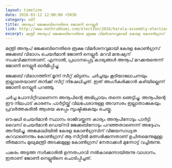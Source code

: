 ```yaml
---
layout: timeline
date: 2016-03-12 12:00:00 +5030
category: udf
title: അനൂപ് ജേക്കബിനെതിരെ ജോണി നെല്ലൂര്‍
link: http://www.mathrubhumi.com/election/2016/kerala-assembly-election/johny-nelloor-kerala-congress-jacob-malayalam-news-1.924575
excerpt: മന്ത്രി അനൂപ് ജേക്കബിനെതിരെ രൂക്ഷ വിമര്‍ശനവുമായി കേരള കോണ്‍ഗ്രസ് ജേക്കബ് വിഭാഗം ചെയര്‍മാന്‍ ജോണി നെല്ലൂര്‍
---
```


മന്ത്രി അനൂപ് ജേക്കബിനെതിരെ രൂക്ഷ വിമര്‍ശനവുമായി കേരള കോണ്‍ഗ്രസ് ജേക്കബ് വിഭാഗം ചെയര്‍മാന്‍ ജോണി നെല്ലൂര്‍. മറവി മനുഷ്യന് സംഭവിക്കുന്നതാണ്. എന്നാല്‍, പ്രധാനപ്പെട്ട കാര്യങ്ങള്‍ അനൂപ് മറക്കരുതെന്ന് ജോണി നെല്ലൂര്‍ ഓര്‍മിപ്പിച്ചു. 

ജേക്കബ് വിഭാഗത്തിന് മൂന്ന് സീറ്റ് കിട്ടണം. ചര്‍ച്ചയും കൂടിയാലോചനയും ഇല്ലാതെയാണ് തനിക്ക് സീറ്റ് നിഷേധിച്ചത്. ഇത് അംഗീകരിക്കാന്‍ കഴിയില്ലെന്ന് ജോണി നെല്ലൂര്‍ പറഞ്ഞു. 

ചര്‍ച്ച പോസിറ്റീവാണെന്ന അനൂപിന്റെ അഭിപ്രായം തന്നെ ഞെട്ടിച്ചു. അനൂപിന്റെ ഈ നിലപാട് കാരണം പാര്‍ട്ടിയ്ക്ക് വിലപേശാനുള്ള അവസരം ഇല്ലാതാക്കുകയും പ്രവര്‍ത്തകരില്‍ ആശയ കുഴപ്പം സൃഷ്ടിക്കുകയും ചെയ്തു.

ഔഷധി ചെയര്‍മാന്‍ സ്ഥാനം രാജിവയ്ക്കുന്ന കാര്യം അനൂപിനോടും പാര്‍ട്ടി വൈസ് ചെയര്‍മാന്‍ ഡെയ്‌സി ജേക്കബിനോടും പറഞ്ഞതാണെന്ന് അദ്ദേഹം അറിയിച്ചു. അങ്കമാലിയില്‍ കേരള കോണ്‍ഗ്രസിന് വിജയസാധ്യത കുറവാണെന്നും കോണ്‍ഗ്രസ് ആ സീറ്റില്‍ മത്സരിക്കുന്നതാണ് ഉചിതമെന്നുമുള്ള തീരുമാനം മുഖ്യമന്ത്രി അടക്കമുള്ള കോണ്‍ഗ്രസ് നേതാക്കള്‍ മുന്നോട്ട് വച്ചിരുന്നു. 

പകരം അടുത്ത സര്‍ക്കാരില്‍ ഉന്നതപദവി നല്‍കാമെന്നായിരുന്നു വാഗ്ദാനം. ഇതാണ് ജോണി നെല്ലൂരിനെ ചൊടിപ്പിച്ചത്.